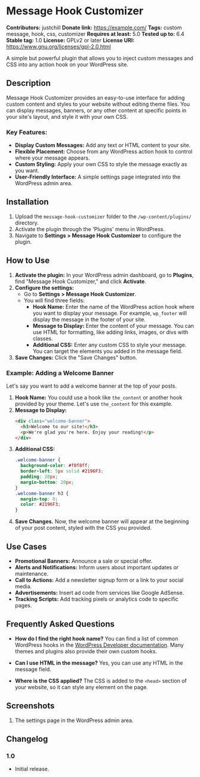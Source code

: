 # Message Hook Customizer

**Contributors:** justchill
**Donate link:** https://example.com/
**Tags:** custom message, hook, css, customizer
**Requires at least:** 5.0
**Tested up to:** 6.4
**Stable tag:** 1.0
**License:** GPLv2 or later
**License URI:** https://www.gnu.org/licenses/gpl-2.0.html

A simple but powerful plugin that allows you to inject custom messages and CSS into any action hook on your WordPress site.

## Description

Message Hook Customizer provides an easy-to-use interface for adding custom content and styles to your website without editing theme files. You can display messages, banners, or any other content at specific points in your site's layout, and style it with your own CSS.

### Key Features:

*   **Display Custom Messages:** Add any text or HTML content to your site.
*   **Flexible Placement:** Choose from any WordPress action hook to control where your message appears.
*   **Custom Styling:** Apply your own CSS to style the message exactly as you want.
*   **User-Friendly Interface:** A simple settings page integrated into the WordPress admin area.

## Installation

1.  Upload the `message-hook-customizer` folder to the `/wp-content/plugins/` directory.
2.  Activate the plugin through the 'Plugins' menu in WordPress.
3.  Navigate to **Settings > Message Hook Customizer** to configure the plugin.

## How to Use

1.  **Activate the plugin:** In your WordPress admin dashboard, go to **Plugins**, find "Message Hook Customizer," and click **Activate**.
2.  **Configure the settings:**
    *   Go to **Settings > Message Hook Customizer**.
    *   You will find three fields:
        *   **Hook Name:** Enter the name of the WordPress action hook where you want to display your message. For example, `wp_footer` will display the message in the footer of your site.
        *   **Message to Display:** Enter the content of your message. You can use HTML for formatting, like adding links, images, or divs with classes.
        *   **Additional CSS:** Enter any custom CSS to style your message. You can target the elements you added in the message field.
3.  **Save Changes:** Click the "Save Changes" button.

### Example: Adding a Welcome Banner

Let's say you want to add a welcome banner at the top of your posts.

1.  **Hook Name:** You could use a hook like `the_content` or another hook provided by your theme. Let's use `the_content` for this example.
2.  **Message to Display:**
    ```html
    <div class="welcome-banner">
      <h3>Welcome to our site!</h3>
      <p>We're glad you're here. Enjoy your reading!</p>
    </div>
    ```
3.  **Additional CSS:**
    ```css
    .welcome-banner {
      background-color: #f0f8ff;
      border-left: 5px solid #2196F3;
      padding: 20px;
      margin-bottom: 20px;
    }
    .welcome-banner h3 {
      margin-top: 0;
      color: #2196F3;
    }
    ```
4.  **Save Changes.** Now, the welcome banner will appear at the beginning of your post content, styled with the CSS you provided.

## Use Cases

*   **Promotional Banners:** Announce a sale or special offer.
*   **Alerts and Notifications:** Inform users about important updates or maintenance.
*   **Call to Actions:** Add a newsletter signup form or a link to your social media.
*   **Advertisements:** Insert ad code from services like Google AdSense.
*   **Tracking Scripts:** Add tracking pixels or analytics code to specific pages.

## Frequently Asked Questions

*   **How do I find the right hook name?**
    You can find a list of common WordPress hooks in the [WordPress Developer documentation](https://developer.wordpress.org/hooks/). Many themes and plugins also provide their own custom hooks.

*   **Can I use HTML in the message?**
    Yes, you can use any HTML in the message field.

*   **Where is the CSS applied?**
    The CSS is added to the `<head>` section of your website, so it can style any element on the page.

## Screenshots

1.  The settings page in the WordPress admin area.

## Changelog

### 1.0
*   Initial release.
